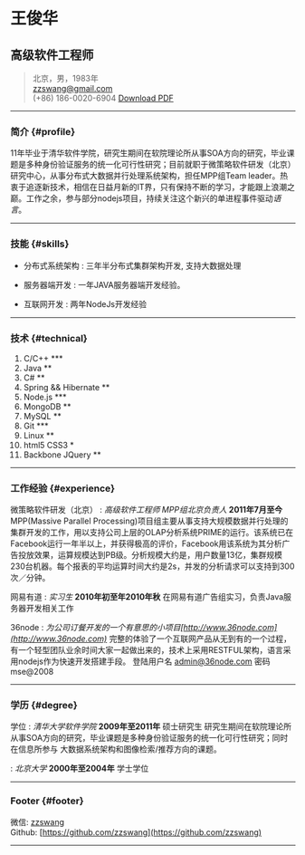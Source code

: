 # 王俊华
## 高级软件工程师

> 北京，男，1983年  
> [zzswang@gmail.com](zzswang@gmail.com)  
> (+86) 186-0020-6904
> [Download PDF](index.pdf)  

------

### 简介 {#profile}

11年毕业于清华软件学院，研究生期间在软院理论所从事SOA方向的研究，毕业课题是多种身份验证服务的统一化可行性研究；目前就职于微策略软件研发（北京）研究中心，从事分布式大数据并行处理系统架构，担任MPP组Team leader。热衷于追逐新技术，相信在日益月新的IT界，只有保持不断的学习，才能跟上浪潮之巅。工作之余，参与部分nodejs项目，持续关注这个新兴的单进程事件驱动*语言*。

------

### 技能 {#skills}

* 分布式系统架构 
  : 三年半分布式集群架构开发, 支持大数据处理

* 服务器端开发
  : 一年JAVA服务器端开发经验。

* 互联网开发
  : 两年NodeJs开发经验 

-------

### 技术 {#technical}

1. C/C++ ***
1. Java **
1. C# **
1. Spring && Hibernate **
1. Node.js ***
1. MongoDB **
1. MySQL **
1. Git ***
1. Linux **
1. html5 CSS3 *
1. Backbone JQuery **

------

### 工作经验 {#experience}

微策略软件研发（北京）
: *高级软件工程师 MPP组北京负责人*
  __2011年7月至今__
  MPP(Massive Parallel Processing)项目组主要从事支持大规模数据并行处理的集群开发的工作，用以支持公司上层的OLAP分析系统PRIME的运行。该系统已在Facebook运行一年半以上，并获得极高的评价，Facebook用该系统为其分析广告投放效果，运算规模达到PB级。分析规模大约是，用户数量13亿，集群规模230台机器。每个报表的平均运算时间大约是2s，并发的分析请求可以支持到300次／分钟。

网易有道
: *实习生*
  __2010年初至年2010年秋__
  在网易有道广告组实习，负责Java服务器开发相关工作

36node
: *为公司订餐开发的一个有意思的小项目[http://www.36node.com](http://www.36node.com)*
  完整的体验了一个互联网产品从无到有的一个过程，有一个轻型团队业余时间大家一起做出来的，技术上采用RESTFUL架构，语言采用nodejs作为快速开发搭建手段。
  登陆用户名 admin@36node.com  密码 mse@2008 

------

### 学历 {#degree}

学位
: *清华大学软件学院*
  __2009年至2011年__
  硕士研究生 研究生期间在软院理论所从事SOA方向的研究，毕业课题是多种身份验证服务的统一化可行性研究；同时在信息所参与 大数据系统架构和图像检索/推荐方向的课题。

: *北京大学*
  __2000年至2004年__
  学士学位

------

### Footer {#footer}

微信: [zzswang](./img/qrcode.png)          
Github: [https://github.com/zzswang](https://github.com/zzswang)  


------
